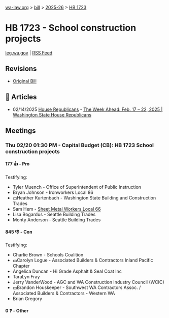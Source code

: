 [wa-law.org](/) > [bill](/bill/) > [2025-26](/bill/2025-26/) > [HB 1723](/bill/2025-26/hb/1723/)

# HB 1723 - School construction projects
[leg.wa.gov](https://app.leg.wa.gov/billsummary?BillNumber=1723&Year=2025&Initiative=false) | [RSS Feed](./rss.xml)

## Revisions
* [Original Bill](1/)

## 📰 Articles
* 02/14/2025 [House Republicans](/org/house_republicans/) - [The Week Ahead: Feb. 17 – 22, 2025 | Washington State House Republicans](https://houserepublicans.wa.gov/week/the-week-ahead-feb-17-22-2025/#:~:text=HB%201723)

## Meetings
### Thu 02/20 01:30 PM - Capital Budget (CB): HB 1723 School construction projects
#### 177 👍 - Pro
Testifying:
* Tyler Muench - Office of Superintendent of Public Instruction
* Bryan Johnson - Ironworkers Local 86
* 💵Heather Kurtenbach - Washington State Building and Construction Trades
* Sam Hem - [Sheet Metal Workers Local 66](/org/sheet_metal_workers_local_66/)
* Lisa Bogardus - Seattle Building Trades
* Monty Anderson - Seattle Building Trades

#### 845 👎 - Con
Testifying:
* Charlie Brown - Schools Coalition
* 💵Carolyn Logue - Associated Builders & Contractors Inland Pacific Chapter
* Angelica Duncan - Hi Grade Asphalt & Seal Coat Inc
* TaraLyn Fray
* Jerry VanderWood - AGC and WA Construction Industry Council (WCIC)
* 💵Brandon Houskeeper - Southwest WA Contractors Assoc. / Associated Builders & Contractors - Western WA
* Brian Gregory

#### 0 ❓ - Other
